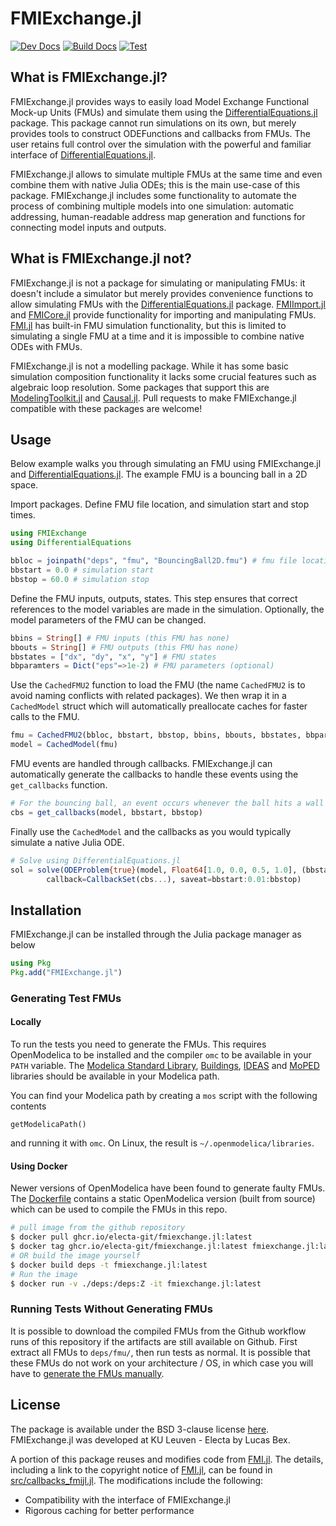 # FMIExchange.jl
[![Dev Docs](https://img.shields.io/badge/docs-dev-blue.svg)](https://electa-git.github.io/FMIExchange.jl/dev/) 
[![Build Docs](https://github.com/Electa-Git/FMIExchange.jl/actions/workflows/Documentation.yaml/badge.svg)](https://github.com/Electa-Git/FMIExchange.jl/actions/workflows/Documentation.yaml)
[![Test](https://github.com/Electa-Git/FMIExchange.jl/actions/workflows/Test.yml/badge.svg)](https://github.com/Electa-Git/FMIExchange.jl/actions/workflows/Test.yml)
## What is FMIExchange.jl?
FMIExchange.jl provides ways to easily load Model Exchange Functional Mock-up Units (FMUs) and simulate them using the [DifferentialEquations.jl](https://docs.sciml.ai/DiffEqDocs/stable/) package. 
This package cannot run simulations on its own, but merely provides tools to construct ODEFunctions and callbacks from FMUs. 
The user retains full control over the simulation with the powerful and familiar interface of [DifferentialEquations.jl](https://docs.sciml.ai/DiffEqDocs/stable/).

FMIExchange.jl allows to simulate multiple FMUs at the same time and even combine them with native Julia ODEs; this is the main use-case of this package.
FMIExchange.jl includes some functionality to automate the process of combining multiple models into one simulation: automatic addressing, human-readable address map generation and functions for connecting model inputs and outputs.

## What is FMIExchange.jl not?
FMIExchange.jl is not a package for simulating or manipulating FMUs: it doesn't include a simulator but merely provides convenience functions to allow simulating FMUs with the [DifferentialEquations.jl](https://docs.sciml.ai/DiffEqDocs/stable/) package.
[FMIImport.jl](https://github.com/ThummeTo/FMIImport.jl) and [FMICore.jl](https://github.com/ThummeTo/FMICore.jl) provide functionality for importing and manipulating FMUs. 
[FMI.jl](https://github.com/ThummeTo/FMI.jl) has built-in FMU simulation functionality, but this is limited to simulating a single FMU at a time and it is impossible to combine native ODEs with FMUs.

FMIExchange.jl is not a modelling package.
While it has some basic simulation composition functionality it lacks some crucial features such as algebraic loop resolution. 
Some packages that support this are [ModelingToolkit.jl](https://github.com/SciML/ModelingToolkit.jl) and [Causal.jl](https://github.com/zekeriyasari/Causal.jl).
Pull requests to make FMIExchange.jl compatible with these packages are welcome!

## Usage
Below example walks you through simulating an FMU using FMIExchange.jl and [DifferentialEquations.jl](https://docs.sciml.ai/DiffEqDocs/stable/). The example FMU is a bouncing ball in a 2D space.

Import packages. Define FMU file location, and simulation start and stop times.
```julia
using FMIExchange
using DifferentialEquations

bbloc = joinpath("deps", "fmu", "BouncingBall2D.fmu") # fmu file location
bbstart = 0.0 # simulation start
bbstop = 60.0 # simulation stop
```

Define the FMU inputs, outputs, states. 
This step ensures that correct references to the model variables are made in the simulation.
Optionally, the model parameters of the FMU can be changed.
```julia
bbins = String[] # FMU inputs (this FMU has none)
bbouts = String[] # FMU outputs (this FMU has none)
bbstates = ["dx", "dy", "x", "y"] # FMU states
bbparamters = Dict("eps"=>1e-2) # FMU parameters (optional)
```

Use the `CachedFMU2` function to load the FMU (the name `CachedFMU2` is to avoid naming conflicts with related packages).
We then wrap it in a `CachedModel` struct which will automatically preallocate caches for faster calls to the FMU.
```julia
fmu = CachedFMU2(bbloc, bbstart, bbstop, bbins, bbouts, bbstates, bbparameters)
model = CachedModel(fmu)
```

FMU events are handled through callbacks.
FMIExchange.jl can automatically generate the callbacks to handle these events using the `get_callbacks` function.
```julia
# For the bouncing ball, an event occurs whenever the ball hits a wall
cbs = get_callbacks(model, bbstart, bbstop)
```

Finally use the `CachedModel` and the callbacks as you would typically simulate a native Julia ODE.
```julia
# Solve using DifferentialEquations.jl
sol = solve(ODEProblem{true}(model, Float64[1.0, 0.0, 0.5, 1.0], (bbstart, bbstop), Float64[]), 
	    callback=CallbackSet(cbs...), saveat=bbstart:0.01:bbstop)
```
## Installation
FMIExchange.jl can be installed through the Julia package manager as below
```julia
using Pkg
Pkg.add("FMIExchange.jl")
```

### Generating Test FMUs
#### Locally
To run the tests you need to generate the FMUs. 
This requires OpenModelica to be installed and the compiler `omc` to be available in your `PATH` variable.
The [Modelica Standard Library](https://github.com/modelica/ModelicaStandardLibrary), [Buildings](https://github.com/lbl-srg/modelica-buildings), [IDEAS](https://github.com/open-ideas/IDEAS) and [MoPED](https://gitlab.kuleuven.be/positive-energy-districts/moped.git) libraries should be available in your Modelica path.

You can find your Modelica path by creating a `mos` script with the following contents
```
getModelicaPath()
```
and running it with `omc`.
On Linux, the result is `~/.openmodelica/libraries`.
#### Using Docker
Newer versions of OpenModelica have been found to generate faulty FMUs. 
The [Dockerfile](./deps/Dockerfile) contains a static OpenModelica version (built from source) which can be used to compile the FMUs in this repo.
```bash
# pull image from the github repository
$ docker pull ghcr.io/electa-git/fmiexchange.jl:latest
$ docker tag ghcr.io/electa-git/fmiexchange.jl:latest fmiexchange.jl:latest
# OR build the image yourself
$ docker build deps -t fmiexchange.jl:latest
# Run the image
$ docker run -v ./deps:/deps:Z -it fmiexchange.jl:latest
```

### Running Tests Without Generating FMUs
It is possible to download the compiled FMUs from the Github workflow runs of this repository if the artifacts are still available on Github.
First extract all FMUs to `deps/fmu/`, then run tests as normal.
It is possible that these FMUs do not work on your architecture / OS, in which case you will have to [generate the FMUs manually](###-Generating-Test-FMUs).

## License
The package is available under the BSD 3-clause license [here](./LICENSE). 
FMIExchange.jl was developed at KU Leuven - Electa by Lucas Bex.

A portion of this package reuses and modifies code from [FMI.jl](https://github.com/ThummeTo/FMI.jl).
The details, including a link to the copyright notice of [FMI.jl](https://github.com/ThummeTo/FMI.jl), can be found in [src/callbacks_fmijl.jl](./src/callbacks_fmijl.jl).
The modifications include the following:
- Compatibility with the interface of FMIExchange.jl
- Rigorous caching for better performance
